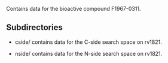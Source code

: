 Contains data for the bioactive compound F1967-0311.

## Subdirectories

- cside/ contains data for the C-side search space on rv1821.

- nside/ contains data for the N-side search space on rv1821.

